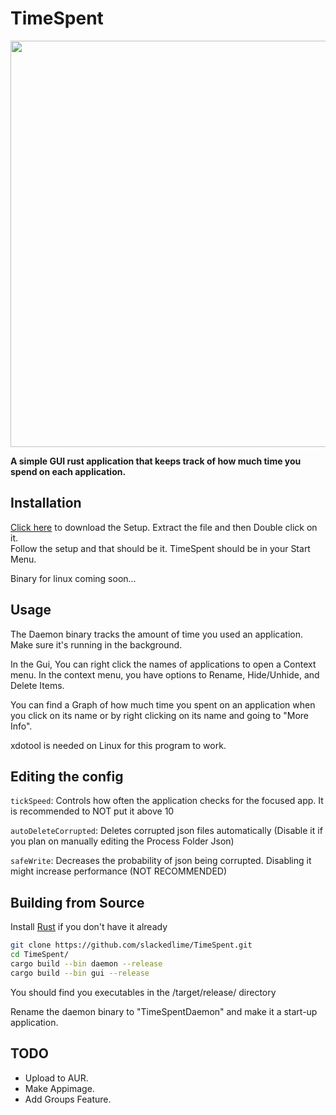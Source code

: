 # TimeSpent

<img src="https://i.imgur.com/6YpjZ0K.png" height="650">

**A simple GUI rust application that keeps track of how much time you spend on each application.**

## Installation
[Click here](https://github.com/slackedlime/TimeSpent/releases/download/1.2/TimeSpent.Setup.v1.2.exe) to download the Setup.
Extract the file and then Double click on it.
<br>
Follow the setup and that should be it. TimeSpent should be in your Start Menu.

Binary for linux coming soon...

## Usage
The Daemon binary tracks the amount of time you used an application. Make sure it's running in the background.

In the Gui, You can right click the names of applications to open a Context menu.
In the context menu, you have options to Rename, Hide/Unhide, and Delete Items.

You can find a Graph of how much time you spent on an application when you click on its name or by right clicking on its name and going to "More Info".

xdotool is needed on Linux for this program to work.

## Editing the config
`tickSpeed`: Controls how often the application checks for the focused app. It is recommended to NOT put it above 10

`autoDeleteCorrupted`: Deletes corrupted json files automatically (Disable it if you plan on manually editing the Process Folder Json)

`safeWrite`: Decreases the probability of json being corrupted. Disabling it might increase performance (NOT RECOMMENDED)

## Building from Source

Install [Rust](https://www.rust-lang.org/tools/install) if you don't have it already

``` bash
git clone https://github.com/slackedlime/TimeSpent.git
cd TimeSpent/
cargo build --bin daemon --release
cargo build --bin gui --release
```

You should find you executables in the /target/release/ directory

Rename the daemon binary to "TimeSpentDaemon" and make it a start-up application.

## TODO

- Upload to AUR.
- Make Appimage.
- Add Groups Feature.
